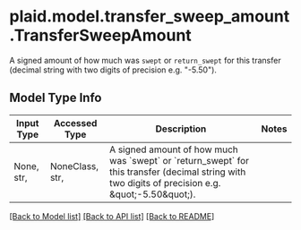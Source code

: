 # plaid.model.transfer_sweep_amount.TransferSweepAmount

A signed amount of how much was `swept` or `return_swept` for this transfer (decimal string with two digits of precision e.g. \"-5.50\").

## Model Type Info
Input Type | Accessed Type | Description | Notes
------------ | ------------- | ------------- | -------------
None, str,  | NoneClass, str,  | A signed amount of how much was &#x60;swept&#x60; or &#x60;return_swept&#x60; for this transfer (decimal string with two digits of precision e.g. \&quot;-5.50\&quot;). | 

[[Back to Model list]](../../README.md#documentation-for-models) [[Back to API list]](../../README.md#documentation-for-api-endpoints) [[Back to README]](../../README.md)

